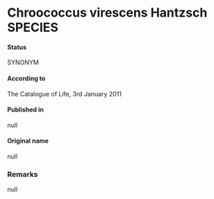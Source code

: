 # Chroococcus virescens Hantzsch SPECIES

#### Status
SYNONYM

#### According to
The Catalogue of Life, 3rd January 2011

#### Published in
null

#### Original name
null

### Remarks
null